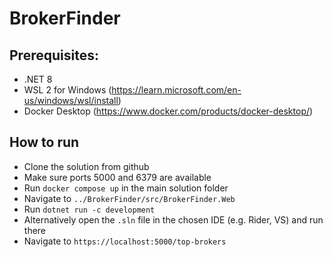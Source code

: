 # BrokerFinder

## Prerequisites:
- .NET 8
- WSL 2 for Windows (https://learn.microsoft.com/en-us/windows/wsl/install)
- Docker Desktop (https://www.docker.com/products/docker-desktop/)

## How to run
- Clone the solution from github
- Make sure ports 5000 and 6379 are available
- Run `docker compose up` in the main solution folder
- Navigate to `../BrokerFinder/src/BrokerFinder.Web`
- Run `dotnet run -c development` 
- Alternatively open the `.sln` file in the chosen IDE (e.g. Rider, VS) and run there
- Navigate to `https://localhost:5000/top-brokers`

